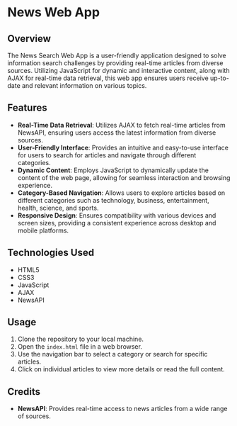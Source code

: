

# News Web App

## Overview
The News Search Web App is a user-friendly application designed to solve information search challenges by providing real-time articles from diverse sources. Utilizing JavaScript for dynamic and interactive content, along with AJAX for real-time data retrieval, this web app ensures users receive up-to-date and relevant information on various topics.

## Features
- **Real-Time Data Retrieval**: Utilizes AJAX to fetch real-time articles from NewsAPI, ensuring users access the latest information from diverse sources.
- **User-Friendly Interface**: Provides an intuitive and easy-to-use interface for users to search for articles and navigate through different categories.
- **Dynamic Content**: Employs JavaScript to dynamically update the content of the web page, allowing for seamless interaction and browsing experience.
- **Category-Based Navigation**: Allows users to explore articles based on different categories such as technology, business, entertainment, health, science, and sports.
- **Responsive Design**: Ensures compatibility with various devices and screen sizes, providing a consistent experience across desktop and mobile platforms.

## Technologies Used
- HTML5
- CSS3
- JavaScript
- AJAX
- NewsAPI

## Usage
1. Clone the repository to your local machine.
2. Open the `index.html` file in a web browser.
3. Use the navigation bar to select a category or search for specific articles.
4. Click on individual articles to view more details or read the full content.

## Credits
- **NewsAPI**: Provides real-time access to news articles from a wide range of sources.

